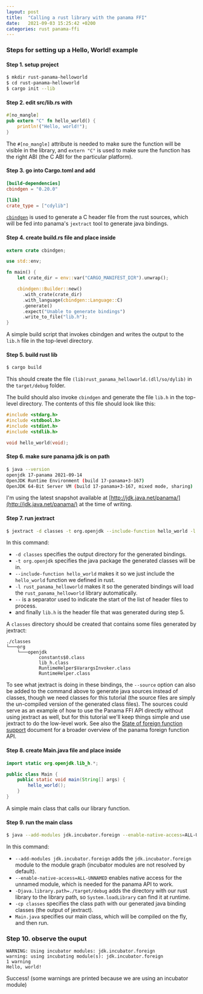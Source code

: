 ```yaml
---
layout: post
title:  "Calling a rust library with the panama FFI"
date:   2021-09-03 15:25:42 +0200
categories: rust panama-ffi
---
```

### Steps for setting up a Hello, World! example

#### Step 1. setup project

```sh
$ mkdir rust-panama-helloworld
$ cd rust-panama-helloworld
$ cargo init --lib
```

#### Step 2. edit src/lib.rs with

```rust
#[no_mangle]
pub extern "C" fn hello_world() {
    println!("Hello, world!");
}
```

The `#[no_mangle]` attribute is needed to make sure the function will be visible in the library, and `extern "C"` is used to make sure the function has the right ABI (the C ABI for the particular platform).

#### Step 3. go into Cargo.toml and add

```toml
[build-dependencies]
cbindgen = "0.20.0"

[lib]
crate_type = ["cdylib"]
```

[`cbindgen`](https://github.com/eqrion/cbindgen) is used to generate a C header file from the rust sources, which will be fed into panama's `jextract` tool to generate java bindings.

#### Step 4. create build.rs file and place inside

```rust
extern crate cbindgen;

use std::env;

fn main() {
    let crate_dir = env::var("CARGO_MANIFEST_DIR").unwrap();

    cbindgen::Builder::new()
      .with_crate(crate_dir)
      .with_language(cbindgen::Language::C)
      .generate()
      .expect("Unable to generate bindings")
      .write_to_file("lib.h");
}
```

A simple build script that invokes cbindgen and writes the output to the `lib.h` file in the top-level directory.

#### Step 5. build rust lib

```sh
$ cargo build
```

This should create the file `(lib)rust_panama_helloworld.(dll/so/dylib)` in the `target/debug` folder.

The build should also invoke `cbindgen` and generate the file `lib.h` in the top-level directory. The contents of this file should look like this:

```c
#include <stdarg.h>
#include <stdbool.h>
#include <stdint.h>
#include <stdlib.h>

void hello_world(void);
```

#### Step 6. make sure panama jdk is on path

```sh
$ java --version
openjdk 17-panama 2021-09-14
OpenJDK Runtime Environment (build 17-panama+3-167)
OpenJDK 64-Bit Server VM (build 17-panama+3-167, mixed mode, sharing)
```

I'm using the latest snapshot available at [http://jdk.java.net/panama/](http://jdk.java.net/panama/) at the time of writing.

#### Step 7. run jextract

```sh
$ jextract -d classes -t org.openjdk --include-function hello_world -l rust_panama_helloworld -- lib.h
```

In this command:

- `-d classes` specifies the output directory for the generated bindings.
- `-t org.openjdk` specifies the java package the generated classes will be in.
- `--include-function hello_world` makes it so we just include the `hello_world` function we defined in rust.
- `-l rust_panama_helloworld` makes it so the generated bindings will load the `rust_panama_helloworld` library automatically.
- `--` is a separator used to indicate the start of the list of header files to process.
- and finally `lib.h` is the header file that was generated during step 5.

A `classes` directory should be created that contains some files generated by jextract:

```text
./classes
└───org
    └───openjdk
            constants$0.class
            lib_h.class
            RuntimeHelper$VarargsInvoker.class
            RuntimeHelper.class
```

To see what jextract is doing in these bindings, the `--source` option can also be added to the command above to generate java sources instead of classes, though we need classes for this tutorial (the source files are simply the un-compiled version of the generated class files). The sources could serve as an example of how to use the Panama FFI API directly without using jextract as well, but for this tutorial we'll keep things simple and use jextract to do the low-level work. See also the [State of foreign function support](https://github.com/openjdk/panama-foreign/blob/foreign-jextract/doc/panama_ffi.md) document for a broader overview of the panama foreign function API.

#### Step 8. create Main.java file and place inside

```java
import static org.openjdk.lib_h.*;

public class Main {
    public static void main(String[] args) {
        hello_world();
    }
}
```

A simple main class that calls our library function.

#### Step 9. run the main class

```sh
$ java --add-modules jdk.incubator.foreign --enable-native-access=ALL-UNNAMED -Djava.library.path=./target/debug -cp classes Main.java
```

In this command:

- `--add-modules jdk.incubator.foreign` adds the `jdk.incubator.foreign` module to the module graph (incubator modules are not resolved by default).
- `--enable-native-access=ALL-UNNAMED` enables native access for the unnamed module, which is needed for the panama API to work.
- `-Djava.library.path=./target/debug` adds the directory with our rust library to the library path, so `System.loadLibrary` can find it at runtime.
- `-cp classes` specifies the class path with our generated java binding classes (the output of jextract).
- `Main.java` specifies our main class, which will be compiled on the fly, and then run.

### Step 10. observe the ouput

```text
WARNING: Using incubator modules: jdk.incubator.foreign
warning: using incubating module(s): jdk.incubator.foreign
1 warning
Hello, world!
```

Success! (some warnings are printed because we are using an incubator module)
